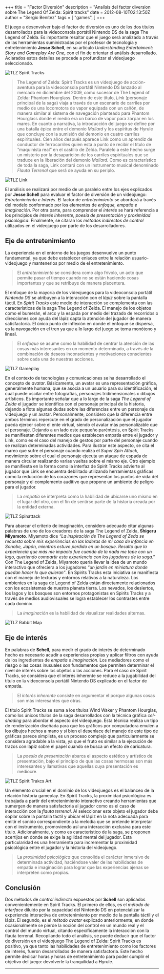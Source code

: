 +++
title = "Factor Diversión"
description = "Analísis del factor diversion sobre The Legend Of Zelda: Spirit tracks"
date = 2012-08-10T02:13:50Z
author = "Sergio Benítez"
tags = [
    "games",
]
+++

El juego a desenvolver bajo el factor de diversión es uno de los dos títulos desarrollados para la videoconsola portátil Nintendo DS de la saga The Legend of Zelda. Es importante resaltar que el juego será analizado a través de las herramientas suministradas por el profesor de tecnología y entretenimiento __Jesse Schell__, en su artículo _Understanding Entertaiment: Story and Gameplay Are One_, con el fin de orientar el análisis desarrollado. Aclarados estos detalles se procede a profundizar el videojuego seleccionado.

![TLZ Spirit Tracks](../../images/funtlz/01-funtlz.png)

> The Legend of Zelda: Spirit Tracks es un videojuego de acción-aventura para la videoconsola portátil Nintendo DS lanzado al mercado en diciembre del 2009, como sucesor de The Legend of Zelda: Phantom Hourglass. Dentro de este título, _Link_ (personaje principal de la saga) viaja a través de un escenario de carriles por medio de una locomotora de vapor equipada con un cañón, de manera similar al sistema de navegación planteado para Phantom Hourglass donde el medio era un barco de vapor para zarpar en los mares. En cuanto a narrativa, la introducción del juego se define por una batalla épica entre el demonio _Mallard_ y los espíritus de Hyrule que concluye con la sumisión del demonio en cuatro carriles espirituales. Cien años después aparece Link como un aprendiz de conductor de ferrocarriles quien esta a punto de recibir el título de “maquinista real” en el castillo de Zelda. Paralelo a este hecho surge un misterio por la desaparición de los carriles espirituales que se traduce en la liberación del demonio _Mallard_. Como es característico de toda la saga, Link contará con un instrumento musical denominado _Flauta Terrenal_ que será de ayuda en su periplo.

![TLZ Link](../../images/funtlz/02-funtlz.jpg)

El análisis se realizará por medio de un paralelo entre los ejes explicados por __Jesse Schell__ para evaluar el factor de diversión de un videojuego: _Entretenimiento e Interés_. El factor de _entretenimiento_ se abordará a través del modelo conformado por los elementos de _enfoque, empatía e imaginación_. Por otra parte, para comprender el _interés_ se hará referencia a los principios de _interés inherente, poesía de presentación y proximidad psicológica_. Finalmente, se citaran los _métodos indirectos de control_ utilizados en el videojuego por parte de los desarrolladores.

## Eje de entretenimiento

La experiencia en el entorno de los juegos desenvuelve un punto fundamental, ya que debe establecer enlaces entre la relación usuario-videojuego y mantenerlos por medio de el entretenimiento.

> El _entretenimiento_ se considera como algo frívolo, un acto que permite pasar el tiempo cuando no se están haciendo cosas importantes y que se retribuye de manera placentera.

El enfoque de la mayoría de los videojuegos para la videoconsola portátil _Nintendo DS_ se atribuyen a la interacción con el _lápiz_ sobre la pantalla táctil. En _Spirit Tracks_ este medio de interacción se complementa con las características de la saga The Legend of Zelda. El manejo de los objetos como el bumerán, el arco y la espada por medio del trazado de recorridos o direcciones con ayuda del lápiz capta la atención del jugador de manera satisfactoria. El único punto de inflexión en donde el enfoque se dispersa, es la navegación en el tren ya que a lo largo del juego se torna monótono y lineal.

> El _enfoque_ se asume como la habilidad de centrar la atención de las cosas más interesantes en un momento determinado, a través de la combinación de deseos inconscientes y motivaciones conscientes sobre cada una de nuestras acciones.

![TLZ Gameplay](https://dsmedia.ign.com/ds/image/article/104/1048825/the-legend-of-zelda-spirit-tracks-20091124100218012.jpg)

En el contexto de tecnologías y comunicaciones se ha desarrollado el concepto de _avatar_. Básicamente, un avatar es una representación gráfica, generalmente humana, que se asocia a un usuario para su identificación, el cual puede oscilar entre fotografías, personajes tridimensionales o dibujos artísticos. Es importante señalar que a lo largo de la saga _The Legend of Zelda_ el jugador se identifica con el personaje principal de la historia, dejando a flote algunas dudas sobre las diferencias entre un personaje de videojuego y un avatar. Personalmente, considero que la diferencia entre ambos términos repercute en el grado de personalización que el jugador pueda ejercer sobre el ente virtual, siendo el avatar más personalizable que el personaje. Dejando a un lado este pequeño paréntesis, en Spirit Tracks se manifiestan diferentes medios que establecen empatía entre el jugador y Link, como es el caso del manejo de gestos por parte del personaje cuando se realizan determinadas actividades. Para ilustrar este aspecto, se cita el mareo que sufre el personaje cuando realiza el _Super Spin Attack_, movimiento sobre el cual el personaje ejecuta un ataque de espada de manera circular realizando varias vueltas sobre el mismo eje. Otro ejemplo se manifiesta en la forma como la interfaz de Spirit Tracks advierte al jugador que Link se encuentra debilitado utilizando herramientas gráficas como la reducción de los corazones que representan los puntos de vida del personaje y el complemento auditivo que propone un ambiente de peligro para el jugador.

> La _empatía_ se interpreta como la habilidad de ubicarse uno mismo en el lugar del otro, con el fin de sentirse parte de la historia creada por la entidad externa.

![TLZ Spinattack](https://img12.deviantart.net/4986/i/2012/116/b/b/link_spirit_tracks_vector_by_verbotenbadger-d4xoskz.png)

Para abarcar el criterio de imaginación, considero adecuado citar algunas palabras de uno de los creadores de la saga The Legend of Zelda, __Shigeru Miyamoto__. Miyamoto dice _“La inspiración de The Legend of Zeda se recuesta sobre mis experiencias en las laderas de mi casa de infancia en Sonobe, Japón, mientras estuve perdido en un bosque. Resalto que la experiencia que más me impacto fue cuando de la nada me tope con un lago, queriendo compartir esta experiencia con los jugadores de la saga_.” Con The Legend of Zelda, Miyamoto quería llevar la idea de un mundo interactivo que ofreciera a los jugadores _“un jardín en miniatura donde puedan hacer lo que quieran”_. En Spirits Tracks esta iniciativa se manifiesta con el manejo de texturas y entornos relativos a la naturaleza. Los ambientes en la saga de Legend of Zelda están directamente relacionados con los ecosistemas de nuestra planeta tierra. Los nevados, los desiertos, los lagos y los bosques son entornos protagonistas en Spirits Tracks y a través de medios audiovisuales se logra establecer los contrastes entre cada dominio.

> La _imaginación_ es la habilidad de visualizar realidades alternas.

![TLZ Rabbit Map](https://www.zeldadungeon.net/wiki/images/8/89/Firerealmbunniesmap.jpg)

## Eje de interés

En palabras de __Schell__, para medir el grado de interés de determinado hecho es necesario acudir a experiencias propias y aplicar filtros con ayuda de los ingredientes de _empatía_ e _imaginación_. Los mediadores como el riesgo o las cosas inusuales son fundamentos que permiten determinar el nivel de interés sobre los objetos o las acciones. Para el caso de Spirit Tracks, se considera que el interés inherente se reduce a la jugabilidad del título en la videoconsola portátil Nintendo DS explicado en el factor de empatía.

> El _interés inherente_ consiste en argumentar el porque algunas cosas son más interesantes que otras.

El título Spirit Tracks se suma a los títulos Wind Waker y Phantom Hourglas, como los únicos títulos de la saga desarrollados con la técnica gráfica _cel-shading_ para abordar el aspecto del videojuego. Esta técnica realiza un tipo de renderización diseñada para que los gráficos por computadora emulen a los dibujos hechos a mano y si bien el desenlace del manejo de este tipo de gráficas parece simplista, es un proceso complejo que particularmente se considera agradable a la vista, ya que el fruto es similar a la ejecución de trazos con lápiz sobre el papel cuando se busca un efecto de caricatura.

> La _poesía de presentación_ abarca el aspecto estético y artístico de presentación, bajo el principio de que las cosas hermosas son más interesantes y llamativas que aquellas cuya presentación es mediocre.

![TLZ Spirit Trakcs Art](https://www.zeldadungeon.net/wp-content/uploads/2013/05/Spirit-Tracks-Train.jpg)

Un elemento crucial en el dominio de los videojuegos es el balanceo de la relación historia gameplay. En Spirit Tracks, la proximidad psicológica es trabajada a partir del entretenimiento interactivo creando herramientas que sumergen de manera satisfactoria al jugador como es el caso de interacción con la _flauta terrenal_. Al seleccionar este objeto el jugador debe soplar sobre la pantalla táctil y ubicar el lápiz en la nota adecuada para emitir el sonido correspondiente a la melodía que se pretende interpretar con el instrumento, promoviendo así una interacción exclusiva para este título. Adicionalmente, y como es característico de la saga, se proponen acertijos en donde se exige la agilidad mental del jugador. Esta particularidad es una herramienta para incrementar la proximidad psicológica entre el jugador y la historia del videojuego.

> La _proximidad psicológica_ que consolida el carácter inmersivo de determinada actividad, haciéndose valer de las habilidades de empatía e imaginación para lograr que las experiencias ajenas se interpreten como propias.

## Conclusión

Dos métodos de _control indirecto_ expuestos por __Schell__ son aplicados convenientemente en Spirit Tracks. El primero de ellos, es el _método de interface_ diluido por la capacidad del Nintendo DS en potencializar la experiencia interactiva de entretenimiento por medio de la pantalla táctil y el lápiz. El segundo, es el _método avatar_ explicado anteriormente, en donde ocasionalmente se pierde la noción del control en un mundo real y el control del mundo virtual, citando específicamente la interacción con la flauta terrenal. Recopilando todo el análisis, se puede deducir que el factor de diversión en el videojuego The Legend of Zelda: Spirit Tracks es positivo, ya que tanto las habilidades de entretenimiento como los factores de interés, fueron desarrollados de manera satisfactoria. Este hecho permite dedicar horas y horas de entretenimiento para poder cumplir el objetivo del juego: devolverle la tranquilidad a Hyrule.

* * *
